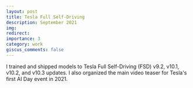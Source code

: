 ```yaml
---
layout: post
title: Tesla Full Self-Driving
description: September 2021
img:
redirect:
importance: 3
category: work
giscus_comments: false
---
```


I trained and shipped models to Tesla Full Self-Driving (FSD) v9.2, v10.1, v10.2, and v10.3 updates. I also organized the main video teaser for Tesla's first AI Day event in 2021.
